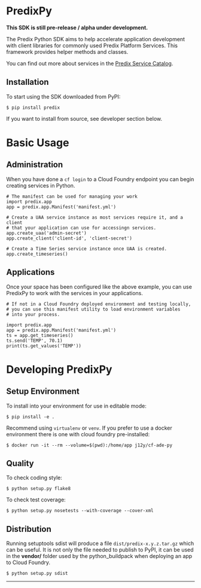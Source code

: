 
# PredixPy

**This SDK is still pre-release / alpha under development.**

The Predix Python SDK aims to help accelerate application development with
client libraries for commonly used Predix Platform Services.  This framework
provides helper methods and classes.

You can find out more about services in the [Predix Service Catalog][catalog].

## Installation

To start using the SDK downloaded from PyPI:

```
$ pip install predix
```

If you want to install from source, see developer section below.

# Basic Usage

## Administration

When you have done a `cf login` to a Cloud Foundry endpoint you can begin
creating services in Python.

```
# The manifest can be used for managing your work
import predix.app
app = predix.app.Manifest('manifest.yml')

# Create a UAA service instance as most services require it, and a client
# that your application can use for accessingn services.
app.create_uaa('admin-secret')
app.create_client('client-id', 'client-secret')

# Create a Time Series service instance once UAA is created.
app.create_timeseries()
```

## Applications

Once your space has been configured like the above example, you can use
PredixPy to work with the services in your applications.

```
# If not in a Cloud Foundry deployed environment and testing locally,
# you can use this manifest utility to load environment variables
# into your process.

import predix.app
app = predix.app.Manifest('manifest.yml')
ts = app.get_timeseries()
ts.send('TEMP', 70.1)
print(ts.get_values('TEMP'))
```

# Developing PredixPy

## Setup Environment

To install into your environment for use in editable mode:

```
$ pip install -e .
```

Recommend using `virtualenv` or `venv`.  If you prefer to use a docker
environment there is one with cloud foundry pre-installed:

```
$ docker run -it --rm --volume=$(pwd):/home/app j12y/cf-ade-py
```

## Quality

To check coding style:
```
$ python setup.py flake8
```

To check test coverage:
```
$ python setup.py nosetests --with-coverage --cover-xml
```

## Distribution

Running setuptools sdist will produce a file `dist/predix-x.y.z.tar.gz` which
can be useful.  It is not only the file needed to publish to PyPI, it can be
used in the **vendor/** folder used by the python_buildpack when deploying an
app to Cloud Foundry.
```
$ python setup.py sdist
```



---
[catalog]: https://www.predix.io/catalog/services

